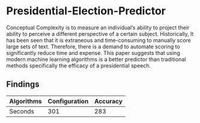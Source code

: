 # Presidential-Election-Predictor

Conceptual Complexity is to measure an individual’s ability to project their ability to perceive a different perspective of a certain subject. 
Historically, lt has been seen that it is extraneous and time-consuming to manually score large sets of text. Therefore, there is a demand to 
automate scoring to significantly reduce time and expense. This paper suggests that using modern machine learning algorithms is a better predictor
than traditional methods specifically the efficacy of a presidential speech. 


## Findings
Algorithms | Configuration | Accuracy |
--- | --- | --- | 
Seconds | 301 | 283 | 290 | 
